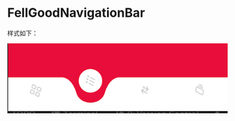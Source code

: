 # FellGoodNavigationBar

样式如下：  

![样式](https://raw.githubusercontent.com/Songningsn/FeelGoodNavigationBar/master/snapshot/snapshot.png)
